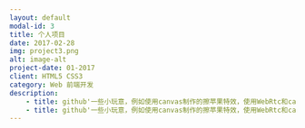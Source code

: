 ```yaml
---
layout: default
modal-id: 3
title: 个人项目
date: 2017-02-28
img: project3.png
alt: image-alt
project-date: 01-2017
client: HTML5 CSS3
category: Web 前端开发
description:   
    - title: github'一些小玩意，例如使用canvas制作的擦苹果特效，使用WebRtc和canvas制作的相机（只有google浏览器支持），还有用node写的爬取知乎图片的爬  虫等等小玩意'
    - title: github'一些小玩意，例如使用canvas制作的擦苹果特效，使用WebRtc和canvas制作的相机（只有google浏览器支持），还有用node写的爬取知乎图片的爬虫等等小玩意'
---
```

